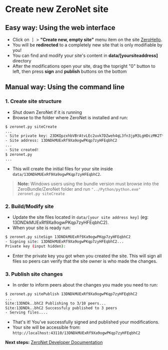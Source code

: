 # Create new ZeroNet site

## Easy way: Using the web interface

 * Click on **⋮** > **"Create new, empty site"** menu item on the site [ZeroHello](http://127.0.0.1:43110/1HeLLo4uzjaLetFx6NH3PMwFP3qbRbTf3D).
 * You will be **redirected** to a completely new site that is only modifiable by you!
 * You can find and modify your site's content in **data/[yoursiteaddress]** directory
 * After the modifications open your site, drag the topright "0" button to left, then press **sign** and **publish** buttons on the bottom

## Manual way: Using the command line

### 1. Create site structure

* Shut down ZeroNet if it is running
* Browse to the folder where ZeroNet is installed and run:

```bash
$ zeronet.py siteCreate
...
- Site private key: 23DKQpzxhbVBrAtvLEc2uvk7DZweh4qL3fn3jpM3LgHDczMK2TtYUq
- Site address: 13DNDkMUExRf9Xa9ogwPKqp7zyHFEqbhC2
...
- Site created!
$ zeronet.py
...
```

- This will create the initial files for your site inside ```data/13DNDkMUExRf9Xa9ogwPKqp7zyHFEqbhC2```.

> __Note:__
> Windows users using the bundle version must browse into the ZeroBundle/ZeroNet folder and run `"../Python/python.exe" zeronet.py siteCreate`

### 2. Build/Modify site

* Update the site files located in ```data/[your site address key]``` (eg: 13DNDkMUExRf9Xa9ogwPKqp7zyHFEqbhC2).
* When your site is ready run:

```bash
$ zeronet.py siteSign 13DNDkMUExRf9Xa9ogwPKqp7zyHFEqbhC2
- Signing site: 13DNDkMUExRf9Xa9ogwPKqp7zyHFEqbhC2...
Private key (input hidden):
```

* Enter the private key you got when you created the site. This will sign all files so peers can verify that the site owner is who made the changes.

### 3. Publish site changes

* In order to inform peers about the changes you made you need to run:

```bash
$ zeronet.py sitePublish 13DNDkMUExRf9Xa9ogwPKqp7zyHFEqbhC2
...
Site:13DNDk..bhC2 Publishing to 3/10 peers...
Site:13DNDk..bhC2 Successfuly published to 3 peers
- Serving files....
```

* That's it! You've successfully signed and published your modifications.
* Your site will be accessible from: ```http://localhost:43110/13DNDkMUExRf9Xa9ogwPKqp7zyHFEqbhC2```


**Next steps:** [ZeroNet Developer Documentation](/site_development/getting_started/)
